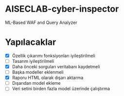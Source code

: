 # AISECLAB-cyber-inspector
ML-Based WAF and Query Analyzer

# Yapılacaklar
- [X] Özellik çıkarımı fonksiyonları iyileştirilmeli
- [ ] Tasarım iyileştirilmeli
- [X] Daha önceki sorguları veritabanı kaydetmeli
- [ ] Başka modeller eklenmeli
- [X] Raporu HTML olarak dışarı aktarma
- [ ] Dışarıdan model ekleme
- [ ] Veri setini birden fazla model üzerinde çalıştırma
